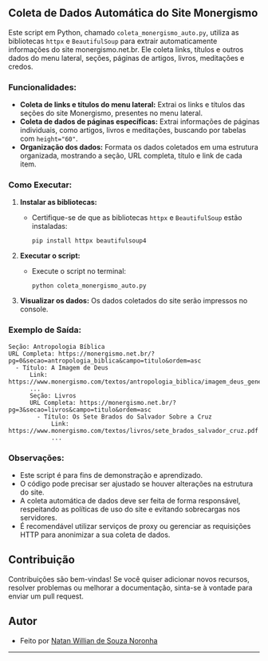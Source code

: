 ## Coleta de Dados Automática do Site Monergismo

Este script em Python, chamado `coleta_monergismo_auto.py`, utiliza as bibliotecas `httpx` e `BeautifulSoup` para extrair automaticamente informações do site monergismo.net.br. Ele coleta links, títulos e outros dados do menu lateral, seções, páginas de artigos, livros, meditações e credos.

### Funcionalidades:

- **Coleta de links e títulos do menu lateral:** Extrai os links e títulos das seções do site Monergismo, presentes no menu lateral.
- **Coleta de dados de páginas específicas:** Extrai informações de páginas individuais, como artigos, livros e meditações, buscando por tabelas com `height="60"`.
- **Organização dos dados:** Formata os dados coletados em uma estrutura organizada, mostrando a seção, URL completa, título e link de cada item.

### Como Executar:

1. **Instalar as bibliotecas:**
    - Certifique-se de que as bibliotecas `httpx` e `BeautifulSoup` estão instaladas:
      ```
      pip install httpx beautifulsoup4
      ```

2. **Executar o script:**
    - Execute o script no terminal:
      ```
      python coleta_monergismo_auto.py
      ```

3. **Visualizar os dados:** Os dados coletados do site serão impressos no console.

### Exemplo de Saída:

```
Seção: Antropologia Bíblica
URL Completa: https://monergismo.net.br/?pg=0&secao=antropologia_biblica&campo=titulo&ordem=asc
  - Título: A Imagem de Deus
      Link: https://www.monergismo.com/textos/antropologia_biblica/imagem_deus_genebra.htm
      ...
      Seção: Livros
      URL Completa: https://monergismo.net.br/?pg=3&secao=livros&campo=titulo&ordem=asc
        - Título: Os Sete Brados do Salvador Sobre a Cruz 
            Link: https://www.monergismo.com/textos/livros/sete_brados_salvador_cruz.pdf
            ...
```

### Observações:

- Este script é para fins de demonstração e aprendizado. 
- O código pode precisar ser ajustado se houver alterações na estrutura do site.
- A coleta automática de dados deve ser feita de forma responsável, respeitando as políticas de uso do site e evitando sobrecargas nos servidores. 
- É recomendável utilizar serviços de proxy ou gerenciar as requisições HTTP para anonimizar a sua coleta de dados.

## Contribuição

Contribuições são bem-vindas! Se você quiser adicionar novos recursos, resolver problemas ou melhorar a documentação, sinta-se à vontade para enviar um pull request.

## Autor

- Feito por [Natan Willian de Souza Noronha](https://github.com/NatanWillianNo)

---




